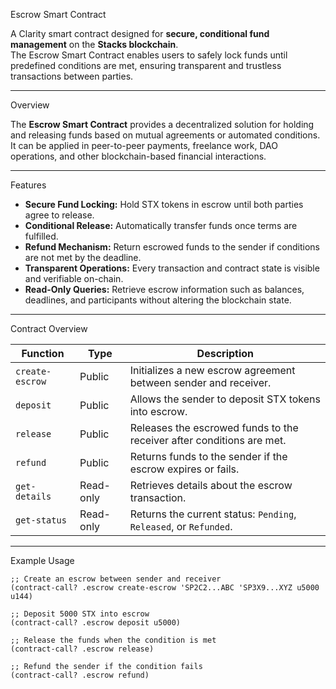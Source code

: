 Escrow Smart Contract

A Clarity smart contract designed for **secure, conditional fund management** on the **Stacks blockchain**.  
The Escrow Smart Contract enables users to safely lock funds until predefined conditions are met, ensuring transparent and trustless transactions between parties.

---

Overview

The **Escrow Smart Contract** provides a decentralized solution for holding and releasing funds based on mutual agreements or automated conditions.  
It can be applied in peer-to-peer payments, freelance work, DAO operations, and other blockchain-based financial interactions.

---

Features

- **Secure Fund Locking:** Hold STX tokens in escrow until both parties agree to release.  
- **Conditional Release:** Automatically transfer funds once terms are fulfilled.  
- **Refund Mechanism:** Return escrowed funds to the sender if conditions are not met by the deadline.  
- **Transparent Operations:** Every transaction and contract state is visible and verifiable on-chain.  
- **Read-Only Queries:** Retrieve escrow information such as balances, deadlines, and participants without altering the blockchain state.

---

Contract Overview

| Function | Type | Description |
|-----------|------|-------------|
| `create-escrow` | Public | Initializes a new escrow agreement between sender and receiver. |
| `deposit` | Public | Allows the sender to deposit STX tokens into escrow. |
| `release` | Public | Releases the escrowed funds to the receiver after conditions are met. |
| `refund` | Public | Returns funds to the sender if the escrow expires or fails. |
| `get-details` | Read-only | Retrieves details about the escrow transaction. |
| `get-status` | Read-only | Returns the current status: `Pending`, `Released`, or `Refunded`. |

---

Example Usage

```clarity
;; Create an escrow between sender and receiver
(contract-call? .escrow create-escrow 'SP2C2...ABC 'SP3X9...XYZ u5000 u144)

;; Deposit 5000 STX into escrow
(contract-call? .escrow deposit u5000)

;; Release the funds when the condition is met
(contract-call? .escrow release)

;; Refund the sender if the condition fails
(contract-call? .escrow refund)
